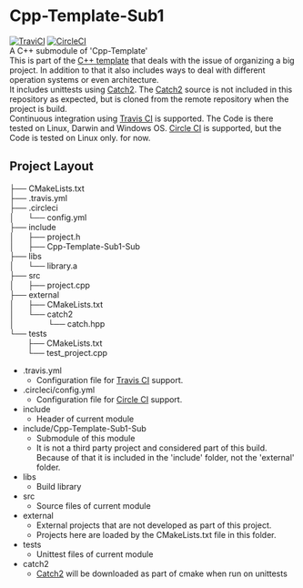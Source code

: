 # Cpp-Template-Sub1
[![TraviCI](https://api.travis-ci.com/p-hofmann/Cpp-Template-Sub1.svg?branch=master)](https://travis-ci.com/p-hofmann/Cpp-Template-Sub1)
[![CircleCI](https://circleci.com/gh/p-hofmann/Cpp-Template-Sub1/tree/master.svg?style=svg)](https://circleci.com/gh/p-hofmann/Cpp-Template-Sub1/tree/master)  
A C++ submodule of 'Cpp-Template'  
This is part of the [C++ template](https://github.com/p-hofmann/Cpp-Template) that deals with the issue of organizing a big project.
In addition to that it also includes ways to deal with different operation systems or even architecture.  
It includes unittests using [Catch2](https://github.com/catchorg/Catch2).
The [Catch2](https://github.com/catchorg/Catch2) source is not included in this repository as expected, but is cloned from the remote repository when the project is build.  
Continuous integration using [Travis CI](https://travis-ci.com/) is supported. The Code is there tested on Linux, Darwin and Windows OS.
[Circle CI](https://circleci.com/) is supported, but the Code is tested on Linux only. for now.

## Project Layout

├── CMakeLists.txt  
├── .travis.yml  
├── .circleci  
│&nbsp;&nbsp;&nbsp;&nbsp;&nbsp;&nbsp;└── config.yml  
├── include  
│&nbsp;&nbsp;&nbsp;&nbsp;&nbsp;&nbsp;├── project.h  
│&nbsp;&nbsp;&nbsp;&nbsp;&nbsp;&nbsp;├── Cpp-Template-Sub1-Sub  
├── libs  
│&nbsp;&nbsp;&nbsp;&nbsp;&nbsp;&nbsp;└── library.a  
├── src  
│&nbsp;&nbsp;&nbsp;&nbsp;&nbsp;&nbsp;├── project.cpp  
├── external  
│&nbsp;&nbsp;&nbsp;&nbsp;&nbsp;&nbsp;├── CMakeLists.txt  
│&nbsp;&nbsp;&nbsp;&nbsp;&nbsp;&nbsp;└── catch2  
│&nbsp;&nbsp;&nbsp;&nbsp;&nbsp;&nbsp;&nbsp;&nbsp;&nbsp;&nbsp;&nbsp;&nbsp;&nbsp;&nbsp;&nbsp;└── catch.hpp  
└── tests  
&nbsp;&nbsp;&nbsp;&nbsp;&nbsp;&nbsp;&nbsp;&nbsp;├── CMakeLists.txt  
&nbsp;&nbsp;&nbsp;&nbsp;&nbsp;&nbsp;&nbsp;&nbsp;└── test_project.cpp  

* .travis.yml
  - Configuration file for [Travis CI](https://travis-ci.com/) support.
* .circleci/config.yml
  - Configuration file for [Circle CI](https://circleci.com/) support.
* include
  - Header of current module
* include/Cpp-Template-Sub1-Sub
  - Submodule of this module
  - It is not a third party project and considered part of this build.
    Because of that it is included in the 'include' folder, not the 'external' folder.
* libs
  - Build library
* src
  - Source files of current module
* external
  - External projects that are not developed as part of this project.
  - Projects here are loaded by the CMakeLists.txt file in this folder.
* tests
  - Unittest files of current module
* catch2
  - [Catch2](https://github.com/catchorg/Catch2) will be downloaded as part of cmake when run on unittests

